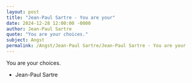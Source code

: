 ```yaml
---
layout: post
title: "Jean-Paul Sartre - You are your"
date: 2024-12-28 12:00:00 -0000
author: Jean-Paul Sartre
quote: "You are your choices."
subject: Angst
permalink: /Angst/Jean-Paul Sartre/Jean-Paul Sartre - You are your
---
```


You are your choices.

- Jean-Paul Sartre
